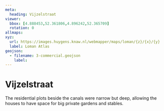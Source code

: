 ```yaml
---
meta:
  heading: Vijzelstraat
viewer:
  bbox: [4.888453,52.361806,4.896242,52.365709]
  rotation: 0
allmaps: 
xyz: 
  url: https://images.huygens.knaw.nl/webmapper/maps/loman/{z}/{x}/{y}.jpeg
  label: Loman Atlas
geojson: 
  - filename: 3-commercial.geojson
    label: 
---
```

# Vijzelstraat
The residential plots beside the canals were narrow but deep, allowing the houses to have space for big private gardens and stables. 